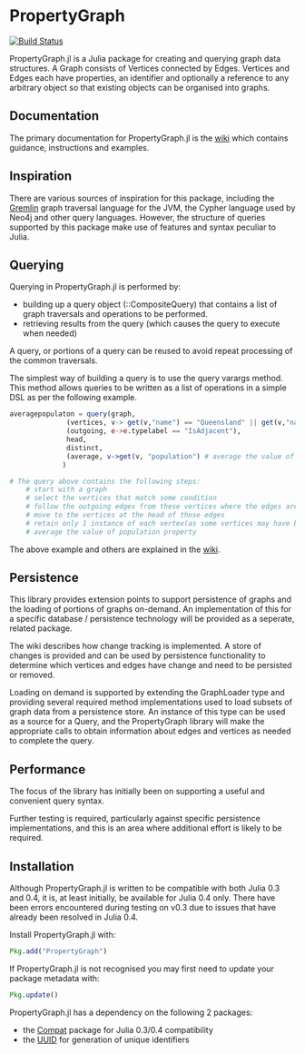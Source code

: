 # PropertyGraph

[![Build Status](https://travis-ci.org/PhillP/PropertyGraph.jl.svg?branch=master)](https://travis-ci.org/PhillP/PropertyGraph.jl)

PropertyGraph.jl is a Julia package for creating and querying graph data structures.  A Graph consists of Vertices connected by Edges.  Vertices and Edges each have properties, an identifier and optionally a reference to any arbitrary object so that existing objects can be organised into graphs.

## Documentation

The primary documentation for PropertyGraph.jl is the [wiki](https://github.com/PhillP/PropertyGraph.jl/wiki) which contains guidance, instructions and examples.

## Inspiration

There are various sources of inspiration for this package, including the [Gremlin](https://github.com/tinkerpop/gremlin/wiki) graph traversal language for the JVM, the Cypher language used by Neo4j and other query languages.  However, the structure of queries supported by this package make use of features and syntax peculiar to Julia.

## Querying

Querying in PropertyGraph.jl is performed by:
 - building up a query object (::CompositeQuery) that contains a list of graph traversals and operations to be performed.
 - retrieving results from the query (which causes the query to execute when needed)

A query, or portions of a query can be reused to avoid repeat processing of the common traversals.

The simplest way of building a query is  to use the query varargs method.  This method allows queries to be written as a list of operations in a simple DSL as per the following example.
```julia
averagepopulaton = query(graph,
			  (vertices, v-> get(v,"name") == "Queensland" || get(v,"name") == "Victoria"),
			  (outgoing, e->e.typelabel == "IsAdjacent"),
			  head,
			  distinct,
			  (average, v->get(v, "population") # average the value of population property
			 )

# The query above contains the following steps:
	# start with a graph
	# select the vertices that match some condition
	# follow the outgoing edges from these vertices where the edges are of type IsAdjacent
	# move to the vertices at the head of those edges
	# retain only 1 instance of each vertex(as some vertices may have been reached by more than 1 path)
	# average the value of population property
```

The above example and others are explained in the [wiki](https://github.com/PhillP/PropertyGraph.jl/wiki).

## Persistence
This library provides extension points to support persistence of graphs and the loading of portions of graphs on-demand. An implementation of this for a specific database / persistence technology will be provided as a seperate, related package.

The wiki describes how change tracking is implemented.  A store of changes is provided and can be used by persistence functionality to determine which vertices and edges have change and need to be persisted or removed.

Loading on demand is supported by extending the GraphLoader type and providing several required method implementations used to load subsets of graph data from a persistence store.  An instance of this type can be used as a source for a Query, and the PropertyGraph library will make the appropriate calls to obtain information about edges and vertices as needed to complete the query.

## Performance
The focus of the library has initially been on supporting a useful and convenient query syntax.

Further testing is required, particularly against specific persistence implementations, and this is an area where additional effort is likely to be required.

## Installation

Although PropertyGraph.jl is written to be compatible with both Julia 0.3 and 0.4, it is, at least initially, be available for Julia 0.4 only.  There have been errors encountered during testing on v0.3 due to issues that have already been resolved in Julia 0.4.

Install PropertyGraph.jl with:
```julia
Pkg.add("PropertyGraph")
```

If PropertyGraph.jl is not recognised you may first need to update your package metadata with:
```julia
Pkg.update()
```

PropertyGraph.jl has a dependency on the following 2 packages:
- the [Compat](https://github.com/JuliaLang/Compat.jl) package for Julia 0.3/0.4 compatibility
- the [UUID](https://github.com/forio/UUID.jl) for generation of unique identifiers
